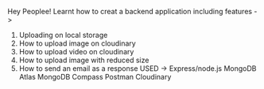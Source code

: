 Hey Peoplee! Learnt how to creat a backend application including features ->
1. Uploading on local storage
2. How to upload image on cloudinary
3. How to upload video on cloudinary
4. How to upload image with reduced size
5. How to send an email as a response
USED ->
Express/node.js
MongoDB Atlas
MongoDB Compass
Postman
Cloudinary

